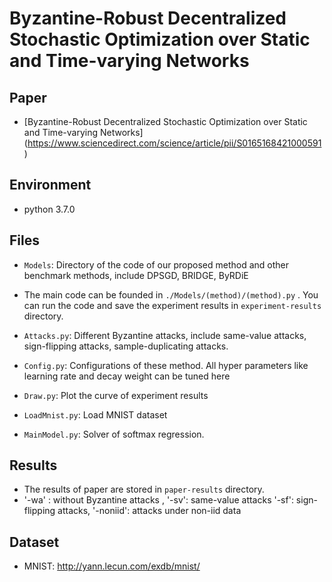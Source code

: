 # Byzantine-Robust Decentralized Stochastic Optimization over Static and Time-varying Networks

## Paper

* [Byzantine-Robust Decentralized Stochastic Optimization over Static and Time-varying Networks] (https://www.sciencedirect.com/science/article/pii/S0165168421000591)

## Environment

* python 3.7.0

## Files

* `Models`: Directory of the code of our proposed method and other benchmark methods, include DPSGD, BRIDGE, ByRDiE
* The main code can be founded in `./Models/(method)/(method).py` . You can run the code and save the experiment results in `experiment-results` directory.
  
* `Attacks.py`: Different Byzantine attacks, include same-value attacks, sign-flipping attacks, sample-duplicating attacks.

* `Config.py`: Configurations of these method. All hyper parameters like learning rate and decay weight can be tuned here

* `Draw.py`: Plot the curve of experiment results

* `LoadMnist.py`: Load MNIST dataset

* `MainModel.py`: Solver of softmax regression.

## Results
* The results of paper are stored in `paper-results` directory. 
* '-wa' : without Byzantine attacks ,  '-sv': same-value attacks
 '-sf': sign-flipping attacks,  '-noniid': attacks under non-iid data

## Dataset

* MNIST: http://yann.lecun.com/exdb/mnist/
